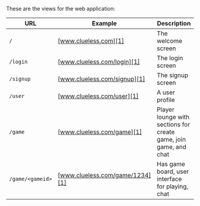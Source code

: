 These are the views for the web application:

| URL     |   Example  | Description |
| ------- | ---------- | ----------- |
| `/`     | [www.clueless.com][1] | The welcome screen |
| `/login` | [www.clueless.com/login][1] | The login screen |
| `/signup` | [www.clueless.com/signup][1] | The signup screen |
| `/user` | [www.clueless.com/user][1] | A user profile |
| `/game` | [www.clueless.com/game][1] | Player lounge with sections for create game, join game, and chat |
| `/game/<gameid>` | [www.clueless.com/game/1234][1] | Has game board, user interface for playing, chat |

[1]: http://www.example.com
